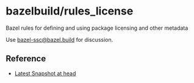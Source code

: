 # bazelbuild/rules_license

Bazel rules for defining and using package licensing and other metadata

Use bazel-ssc@bazel.build for discussion.

## Reference

*   [Latest Snapshot at head](latest.md)

